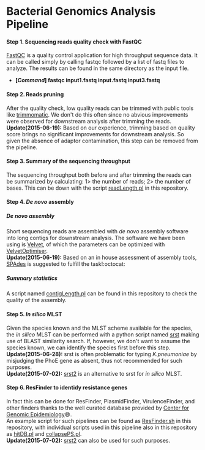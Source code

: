 Bacterial Genomics Analysis Pipeline
=========================================

#### Step 1. Sequencing reads quality check with FastQC
[FastQC](http://www.bioinformatics.babraham.ac.uk/projects/download.html) is a quality control application for high throughput sequence data. It can be called simply by calling fastqc followed by a list of fastq files to analyze. The results can be found in the same directory as the input file.
* **[_Command_] fastqc input1.fastq input.fastq input3.fastq**

#### Step 2. Reads pruning
After the quality check, low quality reads can be trimmed with public tools like [trimmomatic](http://www.usadellab.org/cms/?page=trimmomatic). We don't do this often since no abvious improvements were observed for downstream analysis after trimming the reads.  
**Update(2015-06-19):** Based on our experience, trimming based on quality score brings no significant improvements for downstream analysis. So given the absence of adaptor contamination, this step can be removed from the pipeline.

#### Step 3. Summary of the sequencing throughput
The sequencing throughput both before and after trimming the reads can be summarized by calculating: 1> the number of reads; 2> the number of bases. This can be down with the script [readLength.pl](https://github.com/xiaeryu/Bacterial-genomics/blob/master/readLength.pl) in this repository.

#### Step 4. _De novo_ assembly
##### _De novo_ assembly
Short sequencing reads are assembled with _de novo_ assembly software into long contigs for downstream analysis. The software we have been using is [Velvet](https://www.ebi.ac.uk/~zerbino/velvet/), of which the parameters can be optimized with [VelvetOptimiser](http://bioinformatics.net.au/software.velvetoptimiser.shtml).  
**Update(2015-06-19):** Based on an in house assessment of assembly tools, [SPAdes](http://bioinf.spbau.ru/spades) is suggested to fulfill the task!:octocat:
##### Summary statistics
A script named [contigLength.pl](https://github.com/xiaeryu/Bacterial-genomics/blob/master/contigLength.pl) can be found in this repository to check the quality of the assembly.

#### Step 5. _In silico_ MLST
Given the species known and the MLST scheme available for the species, the _in silico_ MLST can be performed with a python script named [srst](http://sourceforge.net/projects/srst/files/mlstBLAST/) making use of BLAST similarity search. If, however, we don't want to assume the species known, we can identify the species first before this step.  
**Update(2015-06-28):** srst is often problematic for typing _K.pneumoniae_ by misjudging the PhoE gene as absent, thus not recommended for such purposes.  
**Update(2015-07-02):** [srst2](https://github.com/katholt/srst2) is an alternative to srst for _in silico_ MLST.

#### Step 6. ResFinder to identidy resistance genes
In fact this can be done for ResFinder, PlasmidFinder, VirulenceFinder, and other finders thanks to the well curated database provided by [Center for Genomic Epidemiology](https://cge.cbs.dtu.dk/services/data.php):smile:.  
An example script for such pipelines can be found as [ResFinder.sh](https://github.com/xiaeryu/Bacterial-genomics/blob/master/ResFinder.sh) in this repository, with individual scripts used in this pipeline also in this repository as [hitDB.pl](https://github.com/xiaeryu/Bacterial-genomics/blob/master/hitDB.pl) and [collapsePS.pl](https://github.com/xiaeryu/Bacterial-genomics/blob/master/collapsePS.pl).  
**Update(2015-07-02):** [srst2](https://github.com/katholt/srst2) can also be used for such purposes.
